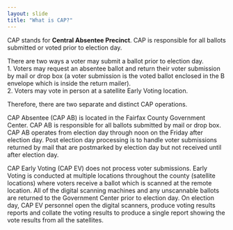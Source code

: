 ```yaml
---
layout: slide
title: "What is CAP?"
---
```


CAP stands for **Central Absentee Precinct**.  CAP is responsible for all ballots submitted or voted prior to election day. 

There are two ways a voter may submit a ballot prior to election day.  
	1. Voters may request an absentee ballot and return their voter submission by mail or drop box (a voter submission is the voted ballot enclosed in the B envelope which is inside the return mailer).   
	2. Voters may vote in person at a satellite Early Voting location.

Therefore, there are two separate and distinct CAP operations.

CAP Absentee (CAP AB) is located in the Fairfax County Government Center.  CAP AB is responsible for all ballots submitted by mail or drop box.  CAP AB operates from election day through noon on the Friday after election day.   Post election day processing is to handle voter submissions returned by mail that are postmarked by election day but not received until after election day. 

CAP Early Voting (CAP EV) does not process voter submissions.  Early Voting is conducted at multiple locations throughout the county (satellite locations)  where voters receive a ballot which is scanned at the remote location.  All of the digital scanning machines and any unscannable ballots are returned to the Government Center prior to election day.  On election day, CAP EV personnel open the digital scanners, produce voting results reports and collate the voting results to produce a single report showing the vote results from all the satellites. 
